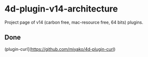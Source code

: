# 4d-plugin-v14-architecture
Project page of v14 (carbon free, mac-resource free, 64 bits) plugins.

Done
---
(plugin-curl](https://github.com/miyako/4d-plugin-curl)
